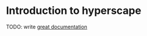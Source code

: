# Introduction to hyperscape

TODO: write [great documentation](http://jacobian.org/writing/what-to-write/)
